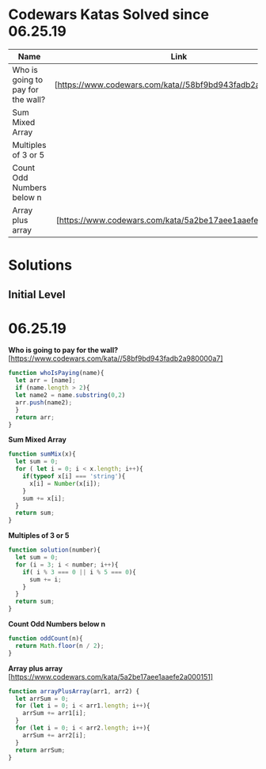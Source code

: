 # Codewars Katas Solved since 06.25.19


| Name          | Link          | Date     |
| ------------- |:-------------:| --------:|
| Who is going to pay for the wall?  |[https://www.codewars.com/kata//58bf9bd943fadb2a980000a7]  | 06.25.19 |
| Sum Mixed Array   |      | 06.25.19 |
| Multiples of 3 or 5 |       | 06.25.19 |
| Count Odd Numbers below n  |        | 06.25.19 |
| Array plus array |[https://www.codewars.com/kata/5a2be17aee1aaefe2a000151]       | 06.25.19 |


# Solutions
## Initial Level
# 06.25.19

**Who is going to pay for the wall?**  [https://www.codewars.com/kata//58bf9bd943fadb2a980000a7]
```javascript
function whoIsPaying(name){
  let arr = [name];
  if (name.length > 2){
  let name2 = name.substring(0,2)
  arr.push(name2);
  }
  return arr;
}
```

**Sum Mixed Array**
```javascript
function sumMix(x){
  let sum = 0;
  for ( let i = 0; i < x.length; i++){
    if(typeof x[i] === 'string'){
      x[i] = Number(x[i]);
    }
    sum += x[i];
  }
  return sum;
}
```

**Multiples of 3 or 5**
```javascript
function solution(number){
  let sum = 0;
  for (i = 3; i < number; i++){
    if( i % 3 === 0 || i % 5 === 0){
      sum += i;
    }
  }
  return sum;
}
```

**Count Odd Numbers below n**
```javascript
function oddCount(n){
  return Math.floor(n / 2);
}
```

**Array plus array**  [https://www.codewars.com/kata/5a2be17aee1aaefe2a000151]
```javascript
function arrayPlusArray(arr1, arr2) {
  let arrSum = 0;
  for (let i = 0; i < arr1.length; i++){
    arrSum += arr1[i];
  }
  for (let i = 0; i < arr2.length; i++){
    arrSum += arr2[i];
  }
  return arrSum;
}
```
